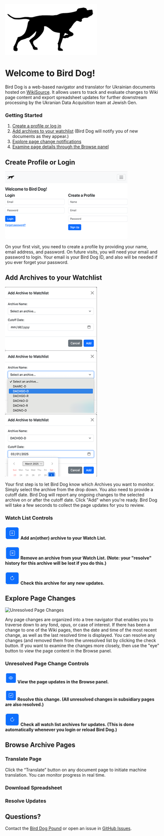 ![Bird Dog](images/birddog.png)

# Welcome to Bird Dog!

Bird Dog is a web-based navigator and translator for Ukrainian documents hosted on [WikiSource](https://uk.wikisource.org). It allows users to track and evaluate changes to Wiki page content and export spreadsheet updates for further downstream processing by the Ukranian Data Acquisition team at Jewish Gen.

### Getting Started

1. [Create a profile or log in](#create-profile-or-login)
3. [Add archives to your watchlist](#add-archives-to-your-watchlist) (Bird Dog will notify you of new documents as they appear.)
5. [Explore page change notifications](#explore-page-changes)
6. [Examine page details through the Browse panel](#browse-archive-pages)

## Create Profile or Login

![Login page screenshot](images/login.png)

On your first visit, you need to create a profile by providing your name, email address, and password. 
On future visits, you will need your email and password to login. Your email is your Bird Dog ID, and also will be needed if you ever forget your password.

## Add Archives to your Watchlist

![Add Archive](images/add_archive_1.png)
![Add Archive - Select Archive](images/add_archive_2.png)
![Add Archive - Select Cutoff Date](images/add_archive_3.png)

Your first step is to let Bird Dog know which Archives you want to monitor. Simply select the archive from the drop down. You also need to provide a cutoff date. Bird Dog will report any ongoing changes to the selected archive on or after the cutoff date. Click "Add" when you're ready. Bird Dog will take a few seconds to collect the page updates for you to review.

### Watch List Controls

#### ![Add](images/plus_button.png) Add an(other) archive to your Watch List.

#### ![Delete](images/delete_button.png) Remove an archive from your Watch List. (Note: your "resolve" history for this archive will be lost if you do this.)

#### ![Reload](images/reload_button.png) Check this archive for any new updates.
 
## Explore Page Changes

![Unresolved Page Changes](images/unresolved_pages.png)

Any page changes are organized into a tree navigator that enables you to traverse down to any fond, opus, or case of interest. If there has been a change to one of the Wiki pages, then the date and time of the most recent change, as well as the last resolved time is displayed. You can resolve any changes (and removed them from the unresolved list by clicking the check button. If you want to examine the changes more closely, then use the "eye" button to view the page content in the Browse panel.

### Unresolved Page Change Controls

#### ![View](images/eye_button.png) View the page updates in the Browse panel.

#### ![Resolve](images/check_button.png) Resolve this change. (All unresolved changes in subsidiary pages are also resolved.)

#### ![Reload](images/reload_button.png) Check all watch list archives for updates. (This is done automatically whenever you login or reload Bird Dog.)

## Browse Archive Pages

### Translate Page

Click the “Translate” button on any document page to initiate machine translation. You can monitor progress in real time.

### Download Spreadsheet

### Resolve Updates

## Questions?

Contact the [Bird Dog Pound](mailto:birddogpound2025@gmail.com) or open an issue in [GitHub Issues](https://github.com/jbrandt130/birddog/issues).
